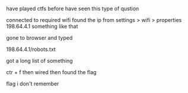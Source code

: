 have played ctfs before have seen this type of qustion 

connected to required wifi 
found the ip from settings > wifi > properties 
198.64.4.1 something like that 

gone to browser and typed 

198.64.4.1/robots.txt

got a long list of something 

ctr + f 
then wired then found the flag

flag i don't remember 